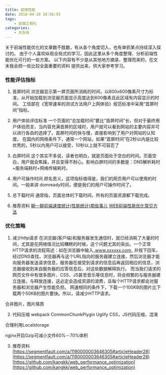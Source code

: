 ```yaml
---
title: 前端性能
date: 2018-04-10 18:56:55
tags: 
    - 前端工程化
categories: 
    - 大杂烩
---
```

关于前端性能优化的文章数不胜数，有从各个角度切入，也有单抓某点持续深入探讨的。
由于个人喜欢纵观全局式的学习，因此这里从多个角度整理、分析前端性能优化可行的一些方案。
以下内容有不少是从其他地方摘录、整理而来的，在文末我会把一些比较全面重要的资料
提供出来，供大家参考学习。

### 性能评估指标

1. 首屏时间
浏览器显示第一屏页面所消耗的时间，以800x600像素尺寸为标准，从开始加载到浏览器页面显示高度达到600像素且此区域有内容显示的时间。
工信部在《宽带速率的测试方法用户上网体验》规范标准中采用“首屏时间”指标。

2. 用户体验评估标准
一个页面的“总加载时间”要比“首屏时间”长，但对于最终用户体验而言，当内容充满首屏的区域时，用户就可以看到网站的主要内容并可以进行各自的选择了。首屏时间的快与慢，直接影响到了用户对网站的认知度。
在国内的网络条件下，通常一个网站，如果“首屏时间”在2秒以内是比较优秀的，5秒以内用户可以接受，10秒以上就不可容忍了

3. 白屏时间
这个其实不多说，读者也明白，就是页面处于空白的时间。页面空白，用户就会焦躁，并且变得不耐心。影响白屏时间的多数是：DNS解析耗时+服务端耗时+网络传输耗时。

4. 用户可操作时间
顾名思义，这项指标值得是，我们的网页用户可以使用的时间。一般来讲 domready时间，便是我们的用户可操作时间了。

5. 总下载时间
通常指，页面总体的下载时间，所有的页面资源都下载完成。

6. 推荐资料
[聊一聊前端速度统计(性能统计)那些事儿](https://segmentfault.com/a/1190000005869953)
[WEB前端性能优化常见方法](https://segmentfault.com/a/1190000008829958)

### 优化策略
1. 减少http请求
在浏览器(客户端)和服务器发生通信时，就已经消耗了大量的时间，尤其是在网络情况比较糟糕的时候，这个问题尤其的突出。一个正常HTTP请求的流程简述：如在浏览器中输入_www.xxxxxx.com_
并按下回车，经过DNS查找，浏览器再与这个URL指向的服务器建立连接，然后浏览器才能向服务器发送请求信息，服务器在接受到请求的信息后再返回相应的信息，浏览器接收到来自服务器的应答信息后，对这些数据解释执行。
而当我们请求的网页文件中有很多图片、CSS、JS甚至音乐等信息时，将会频繁的与服务器建立连接，与释放连接，这必定会造成资源的浪费，且每个HTTP请求都会对服务器和浏览器产生性能负担。
网速相同的条件下，下载一个100KB的图片比下载两个50KB的图片要快。所以，请减少HTTP请求。

合并图片，图片降质

2. 代码压缩
webpack CommonChunkPlygin Uglify CSS，JS代码压缩，混淆

合理利用Localstorage

nginx开启Gzip可减小文件60%－70%体积

3. 推荐资料
[https://segmentfault.com/a/1190000003646305#articleHeader28](https://segmentfault.com/a/1190000003646305#articleHeader28)
[https://github.com/kangkk/web_performance_optimization](https://github.com/kangkk/web_performance_optimization)